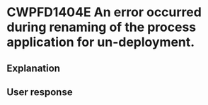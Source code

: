 # CWPFD1404E An error occurred during renaming of the process application for un-deployment.

## Explanation

## User response